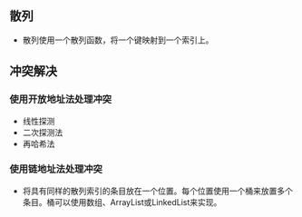 ## 散列
- 散列使用一个散列函数，将一个键映射到一个索引上。

## 冲突解决
### 使用开放地址法处理冲突
- 线性探测
- 二次探测法
- 再哈希法

### 使用链地址法处理冲突 
- 将具有同样的散列索引的条目放在一个位置。每个位置使用一个桶来放置多个条目。桶可以使用数组、ArrayList或LinkedList来实现。
